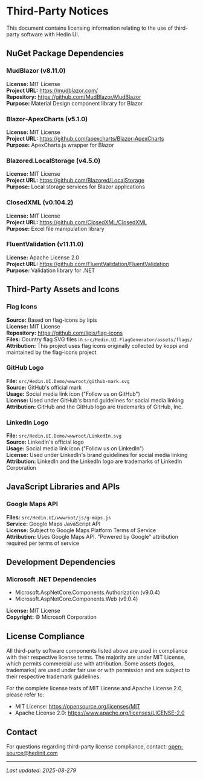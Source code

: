 # Third-Party Notices

This document contains licensing information relating to the use of third-party software with Hedin UI.

## NuGet Package Dependencies

### MudBlazor (v8.11.0)
**License:** MIT License  
**Project URL:** https://mudblazor.com/  
**Repository:** https://github.com/MudBlazor/MudBlazor  
**Purpose:** Material Design component library for Blazor  

### Blazor-ApexCharts (v5.1.0)
**License:** MIT License  
**Project URL:** https://github.com/apexcharts/Blazor-ApexCharts  
**Purpose:** ApexCharts.js wrapper for Blazor  

### Blazored.LocalStorage (v4.5.0)
**License:** MIT License  
**Project URL:** https://github.com/Blazored/LocalStorage  
**Purpose:** Local storage services for Blazor applications  

### ClosedXML (v0.104.2)
**License:** MIT License  
**Project URL:** https://github.com/ClosedXML/ClosedXML  
**Purpose:** Excel file manipulation library  

### FluentValidation (v11.11.0)
**License:** Apache License 2.0  
**Project URL:** https://github.com/FluentValidation/FluentValidation  
**Purpose:** Validation library for .NET  

## Third-Party Assets and Icons

### Flag Icons
**Source:** Based on flag-icons by lipis  
**License:** MIT License  
**Repository:** https://github.com/lipis/flag-icons  
**Files:** Country flag SVG files in `src/Hedin.UI.FlagGenerator/assets/flags/`  
**Attribution:** This project uses flag icons originally collected by koppi and maintained by the flag-icons project  

### GitHub Logo
**File:** `src/Hedin.UI.Demo/wwwroot/github-mark.svg`  
**Source:** GitHub's official mark  
**Usage:** Social media link icon ("Follow us on GitHub")  
**License:** Used under GitHub's brand guidelines for social media linking  
**Attribution:** GitHub and the GitHub logo are trademarks of GitHub, Inc.  

### LinkedIn Logo
**File:** `src/Hedin.UI.Demo/wwwroot/LinkedIn.svg`  
**Source:** LinkedIn's official logo  
**Usage:** Social media link icon ("Follow us on LinkedIn")  
**License:** Used under LinkedIn's brand guidelines for social media linking  
**Attribution:** LinkedIn and the LinkedIn logo are trademarks of LinkedIn Corporation  


## JavaScript Libraries and APIs

### Google Maps API
**Files:** `src/Hedin.UI/wwwroot/js/g-maps.js`  
**Service:** Google Maps JavaScript API  
**License:** Subject to Google Maps Platform Terms of Service  
**Attribution:** Uses Google Maps API. "Powered by Google" attribution required per terms of service  

## Development Dependencies

### Microsoft .NET Dependencies
- Microsoft.AspNetCore.Components.Authorization (v9.0.4)
- Microsoft.AspNetCore.Components.Web (v9.0.4)

**License:** MIT License  
**Copyright:** © Microsoft Corporation  

## License Compliance

All third-party software components listed above are used in compliance with their respective license terms. The majority are under MIT License, which permits commercial use with attribution. Some assets (logos, trademarks) are used under fair use or with permission and are subject to their respective trademark guidelines.

For the complete license texts of MIT License and Apache License 2.0, please refer to:
- MIT License: https://opensource.org/licenses/MIT
- Apache License 2.0: https://www.apache.org/licenses/LICENSE-2.0

## Contact

For questions regarding third-party license compliance, contact: open-source@hedinit.com

---

*Last updated: 2025-08-279*
